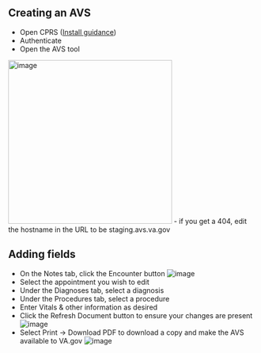 ## Creating an AVS

- Open CPRS ([Install guidance](https://dvagov.sharepoint.com/sites/CDSProgramTeam/SitePages/Platform%20Pages/CDSC-How-To-Guide-Install-CPRS-VistA-Station-500.aspx#update-target-address))
- Authenticate
- Open the AVS tool
<img width="331" alt="image" src="https://github.com/user-attachments/assets/cf738fb2-ff4a-4ce2-91cc-875e0ddd944b">
- if you get a 404, edit the hostname in the URL to be staging.avs.va.gov
  
## Adding fields

- On the Notes tab, click the Encounter button
![image](https://github.com/user-attachments/assets/2cbaf17a-cf2d-4681-83ef-bfdcff346627)
- Select the appointment you wish to edit
- Under the Diagnoses tab, select a diagnosis
- Under the Procedures tab, select a procedure
- Enter Vitals & other information as desired
- Click the Refresh Document button to ensure your changes are present
![image](https://github.com/user-attachments/assets/b2acccf2-125d-4895-8403-77ac9c843513)
- Select Print -> Download PDF to download a copy and make the AVS available to VA.gov
![image](https://github.com/user-attachments/assets/5d41fb53-8b82-4784-be60-8f8610999780)
